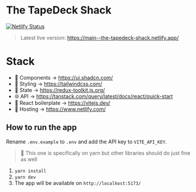 # The TapeDeck Shack

[![Netlify Status](https://api.netlify.com/api/v1/badges/6341ef20-d4aa-4992-8512-69f6a0f46d6f/deploy-status)](https://app.netlify.com/sites/the-tapedeck-shack/deploys)

> Latest live version: https://main--the-tapedeck-shack.netlify.app/

# Stack

- 🧩 Components -> https://ui.shadcn.com/
- 💅 Styling -> https://tailwindcss.com/
- 🧠 State -> https://redux-toolkit.js.org/
- 🌐 API -> https://tanstack.com/query/latest/docs/react/quick-start
- 🧰 React boilerplate -> https://vitejs.dev/
- 🔗 Hosting -> https://www.netlify.com/

## How to run the app

Rename `.env.example` to `.env` and add the API key to `VITE_API_KEY`.

> 🔹 This one is specifically on yarn but other libraries should do just fine as well

1. `yarn install`
2. `yarn dev`
3. The app will be available on `http://localhost:5173/`
